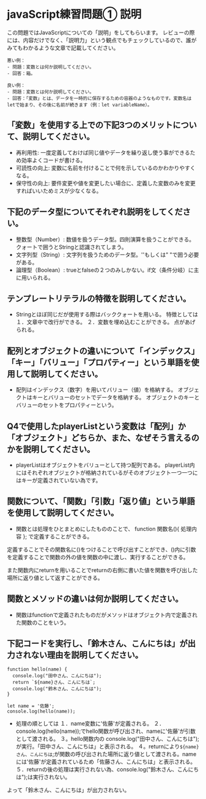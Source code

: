 # javaScript練習問題① 説明

この問題ではJavaScriptについての「説明」をしてもらいます。
レビューの際には、内容だけでなく、「説明力」という観点でもチェックしているので、誰がみてもわかるような文章で記載してください。

```
悪い例：
- 問題：変数とは何か説明してください。
- 回答：箱。

良い例：
- 問題：変数とは何か説明してください。
- 回答：「変数」とは、データを一時的に保存するための容器のようなものです。変数名はletで始まり、その後に名前が続きます（例：let variableName）。
```

## 「変数」を使用する上での下記3つのメリットについて、説明してください。

- 再利用性: 一度定義しておけば同じ値やデータを繰り返し使う事ができるため効率よくコードが書ける。
- 可読性の向上: 変数に名前を付けることで何を示しているのかわかりやすくなる。
- 保守性の向上: 要件変更や値を変更したい場合に、定義した変数のみを変更すればいいためミスが少なくなる。

## 下記のデータ型についてそれぞれ説明をしてください。
- 整数型（Number）: 数値を扱うデータ型。四則演算を扱うことができる。クォートで囲うとStringと認識されてしまう。
- 文字列型（String）: 文字列を扱うためのデータ型。''もしくは" "で囲う必要がある。
- 論理型（Boolean）: trueとfalseの２つのみしかない。if文（条件分岐）に主に用いられる。

## テンプレートリテラルの特徴を説明してください。
- Stringとほぼ同じだが使用する際はバッククォートを用いる。
特徴としては
１．文章中で改行ができる。
２．変数を埋め込むことができる。
点があげられる。

## 配列とオブジェクトの違いについて「インデックス」「キー」「バリュー」「プロパティー」という単語を使用して説明してください。
- 配列はインデックス（数字）を用いてバリュー（値）を格納する。
オブジェクトはキーとバリューのセットでデータを格納する。
オブジェクトのキーとバリューのセットをプロパティーという。

## Q4で使用したplayerListという変数は「配列」か「オブジェクト」どちらか、また、なぜそう言えるのかを説明してください。
- playerListはオブジェクトをバリューとして持つ配列である。
playerList内にはそれぞれオブジェクトが格納されているがそのオブジェクト一つ一つにはキーが定義されていない為です。

## 関数について、「関数」「引数」「返り値」という単語を使用して説明してください。
- 関数とは処理をひとまとめにしたもののことで、
function 関数名(){
  処理内容
};
で定義することができる。

定義することでその関数名に()をつけることで呼び出すことができ、()内に引数を定義することで関数の外の値を関数の中に渡し、実行することができる。

また関数内にreturnを用いることでreturnの右側に書いた値を関数を呼び出した場所に返り値として返すことができる。

## 関数とメソッドの違いは何か説明してください。
- 関数はfunctionで定義されたものだがメソッドはオブジェクト内で定義された関数のことをいう。

## 下記コードを実行し、「鈴木さん、こんにちは」が出力されない理由を説明してください。
```
function hello(name) {
  console.log("田中さん、こんにちは");
  return `${name}さん、こんにちは`;
  console.log("鈴木さん、こんにちは");
}

let name = '佐藤';
console.log(hello(name));
```
- 処理の順としては
１．name変数に'佐藤'が定義される。
２．console.log(hello(name));でhello関数が呼び出され、nameに'佐藤'が引数として渡される。
３。hello関数内の console.log("田中さん、こんにちは");が実行。「田中さん、こんにちは」と表示される。
４。returnにより`${name}さん、こんにちは`;が関数の呼び出された場所に返り値として渡される。nameには'佐藤'が定義されているため「佐藤さん、こんにちは」と表示される。
５．returnの後の処理は実行されない為、console.log("鈴木さん、こんにちは");は実行されない。

よって「鈴木さん、こんにちは」が出力されない。
